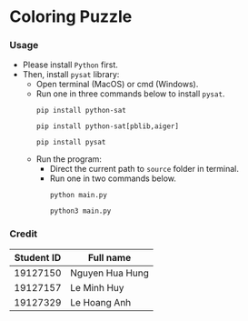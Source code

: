 
# Coloring Puzzle

### Usage

- Please install `Python` first.
- Then, install `pysat` library:
    - Open terminal (MacOS) or cmd (Windows).
    - Run one in three commands below to install `pysat`.
        ```
        pip install python-sat
        ```
        ```
        pip install python-sat[pblib,aiger]
        ```
        ```
        pip install pysat
        ```
    - Run the program:
        - Direct the current path to `source` folder in terminal.
        - Run one in two commands below.
            ```
            python main.py
            ```
            ```
            python3 main.py
            ```

### Credit

| Student ID | Full name |
| :--------: | --------------- |
| 19127150   | Nguyen Hua Hung |
| 19127157   | Le Minh Huy     |
| 19127329   | Le Hoang Anh    |